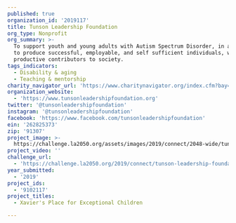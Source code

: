 ```yaml
---
published: true
organization_id: '2019117'
title: Tunson Leadership Foundation
org_type: Nonprofit
org_summary: >-
  To support youth and young adults with Autism Spectrum Disorder, in an effort
  to produce successful, employable, and self sufficient individuals, who are
  productive contributors to society.
tags_indicators:
  - Disability & aging
  - Teaching & mentorship
charity_navigator_url: 'https://www.charitynavigator.org/index.cfm?bay=search.profile&ein=262825373'
organization_website:
  - 'https://www.tunsonleadershipfoundation.org'
twitter: '@tunsonleadershipfoundation'
instagram: '@tunsonleadershipfoundation'
facebook: 'https://www.facebook.com/tunsonleadershipfoundation'
ein: '262825373'
zip: '91307'
project_image: >-
  https://challenge.la2050.org/assets/images/2019/connect/2048-wide/tunson-leadership-foundation.jpg
project_video: ''
challenge_url:
  - 'https://challenge.la2050.org/2019/connect/tunson-leadership-foundation/'
year_submitted:
  - '2019'
project_ids:
  - '9102117'
project_titles:
  - Xavier's Place for Exceptional Children

---
```

